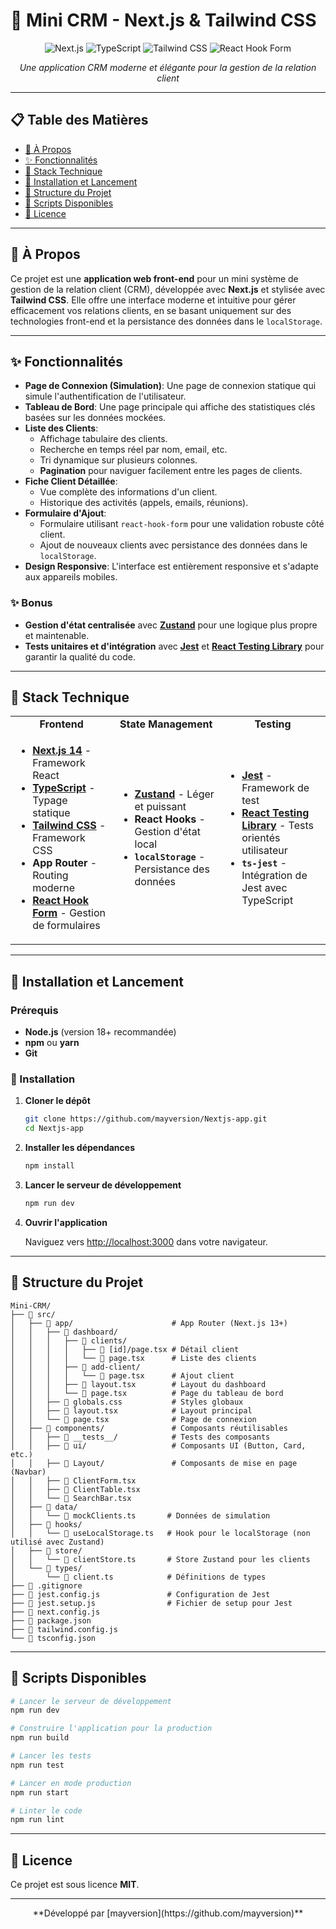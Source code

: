 # 🎯 Mini CRM - Next.js & Tailwind CSS

<div align="center">

![Next.js](https://img.shields.io/badge/Next.js-000000?style=for-the-badge&logo=next.js&logoColor=white)
![TypeScript](https://img.shields.io/badge/TypeScript-007ACC?style=for-the-badge&logo=typescript&logoColor=white)
![Tailwind CSS](https://img.shields.io/badge/Tailwind_CSS-38B2AC?style=for-the-badge&logo=tailwind-css&logoColor=white)
![React Hook Form](https://img.shields.io/badge/React%20Hook%20Form-EC5990?style=for-the-badge&logo=reacthookform&logoColor=white)

*Une application CRM moderne et élégante pour la gestion de la relation client*

</div>

---

## 📋 Table des Matières

- [🎯 À Propos](#-à-propos)
- [✨ Fonctionnalités](#-fonctionnalités)
- [🔧 Stack Technique](#-stack-technique)
- [🚀 Installation et Lancement](#-installation-et-lancement)
- [📁 Structure du Projet](#-structure-du-projet)
- [🧪 Scripts Disponibles](#-scripts-disponibles)
- [📄 Licence](#-licence)

---

## 🎯 À Propos

Ce projet est une **application web front-end** pour un mini système de gestion de la relation client (CRM), développée avec **Next.js** et stylisée avec **Tailwind CSS**. Elle offre une interface moderne et intuitive pour gérer efficacement vos relations clients, en se basant uniquement sur des technologies front-end et la persistance des données dans le `localStorage`.

---

## ✨ Fonctionnalités

-   **Page de Connexion (Simulation)**: Une page de connexion statique qui simule l'authentification de l'utilisateur.
-   **Tableau de Bord**: Une page principale qui affiche des statistiques clés basées sur les données mockées.
-   **Liste des Clients**:
    -   Affichage tabulaire des clients.
    -   Recherche en temps réel par nom, email, etc.
    -   Tri dynamique sur plusieurs colonnes.
    -   **Pagination** pour naviguer facilement entre les pages de clients.
-   **Fiche Client Détaillée**:
    -   Vue complète des informations d'un client.
    -   Historique des activités (appels, emails, réunions).
-   **Formulaire d'Ajout**:
    -   Formulaire utilisant `react-hook-form` pour une validation robuste côté client.
    -   Ajout de nouveaux clients avec persistance des données dans le `localStorage`.
-   **Design Responsive**: L'interface est entièrement responsive et s'adapte aux appareils mobiles.

### ✨ Bonus
- **Gestion d'état centralisée** avec **[Zustand](https://github.com/pmndrs/zustand)** pour une logique plus propre et maintenable.
- **Tests unitaires et d'intégration** avec **[Jest](https://jestjs.io/)** et **[React Testing Library](https://testing-library.com/docs/react-testing-library/intro/)** pour garantir la qualité du code.

---

## 🔧 Stack Technique

<table>
<tr>
<td align="center"><strong>Frontend</strong></td>
<td align="center"><strong>State Management</strong></td>
<td align="center"><strong>Testing</strong></td>
</tr>
<tr>
<td>

- **[Next.js 14](https://nextjs.org/)** - Framework React
- **[TypeScript](https://www.typescriptlang.org/)** - Typage statique
- **[Tailwind CSS](https://tailwindcss.com/)** - Framework CSS
- **App Router** - Routing moderne
- **[React Hook Form](https://react-hook-form.com/)** - Gestion de formulaires

</td>
<td>

- **[Zustand](https://github.com/pmndrs/zustand)** - Léger et puissant
- **React Hooks** - Gestion d'état local
- **`localStorage`** - Persistance des données

</td>
<td>

- **[Jest](https://jestjs.io/)** - Framework de test
- **[React Testing Library](https://testing-library.com/)** - Tests orientés utilisateur
- **`ts-jest`** - Intégration de Jest avec TypeScript

</td>
</tr>
</table>

---

## 🚀 Installation et Lancement

### Prérequis
- **Node.js** (version 18+ recommandée)
- **npm** ou **yarn**
- **Git**

### 🔧 Installation

1. **Cloner le dépôt**
   ```bash
   git clone https://github.com/mayversion/Nextjs-app.git
   cd Nextjs-app
   ```

2. **Installer les dépendances**
   ```bash
   npm install
   ```

3. **Lancer le serveur de développement**
   ```bash
   npm run dev
   ```

4. **Ouvrir l'application**
   
   Naviguez vers [http://localhost:3000](http://localhost:3000) dans votre navigateur.

---

## 📁 Structure du Projet

```
Mini-CRM/
├── 📂 src/
│   ├── 📂 app/                      # App Router (Next.js 13+)
│   │   ├── 📂 dashboard/
│   │   │   ├── 📂 clients/
│   │   │   │   ├── 📄 [id]/page.tsx # Détail client
│   │   │   │   └── 📄 page.tsx      # Liste des clients
│   │   │   ├── 📂 add-client/
│   │   │   │   └── 📄 page.tsx      # Ajout client
│   │   │   ├── 📄 layout.tsx        # Layout du dashboard
│   │   │   └── 📄 page.tsx          # Page du tableau de bord
│   │   ├── 📄 globals.css           # Styles globaux
│   │   ├── 📄 layout.tsx            # Layout principal
│   │   └── 📄 page.tsx              # Page de connexion
│   ├── 📂 components/               # Composants réutilisables
│   │   ├── 📂 __tests__/            # Tests des composants
│   │   ├── 📂 ui/                   # Composants UI (Button, Card, etc.)
│   │   ├── 📂 Layout/               # Composants de mise en page (Navbar)
│   │   ├── 📄 ClientForm.tsx
│   │   ├── 📄 ClientTable.tsx
│   │   └── 📄 SearchBar.tsx
│   ├── 📂 data/
│   │   └── 📄 mockClients.ts       # Données de simulation
│   ├── 📂 hooks/
│   │   └── 📄 useLocalStorage.ts   # Hook pour le localStorage (non utilisé avec Zustand)
│   ├── 📂 store/
│   │   └── 📄 clientStore.ts       # Store Zustand pour les clients
│   └── 📂 types/
│       └── 📄 client.ts            # Définitions de types
├── 📄 .gitignore
├── 📄 jest.config.js               # Configuration de Jest
├── 📄 jest.setup.js                # Fichier de setup pour Jest
├── 📄 next.config.js
├── 📄 package.json
├── 📄 tailwind.config.js
└── 📄 tsconfig.json
```

---

## 🧪 Scripts Disponibles

```bash
# Lancer le serveur de développement
npm run dev

# Construire l'application pour la production
npm run build

# Lancer les tests
npm run test

# Lancer en mode production
npm run start

# Linter le code
npm run lint
```

---

## 📄 Licence

Ce projet est sous licence **MIT**.

---

<div align="center">
**Développé par [mayversion](https://github.com/mayversion)**
</div> 